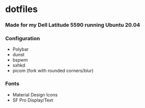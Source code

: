 # dotfiles
### Made for my Dell Latitude 5590 running Ubuntu 20.04

### Configuration
* Polybar
* dunst
* bspwm
* sxhkd
* picom (fork with rounded corners/blur)


### Fonts

* Material Design Icons
* SF Pro Display/Text

